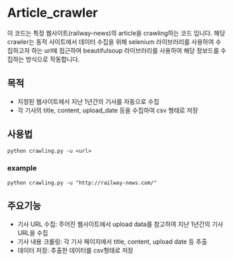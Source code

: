 # Article_crawler

이 코드는 특정 웹사이트(railway-news)의 article을 crawling하는 코드 입니다.
해당 crawler는 동적 사이트에서 데이터 수집을 위해 selenium 라이브러리를 사용하여 수집하고자 하는 url에 접근하여 beautifulsoup 라이브러리를 사용하여 해당 정보드를 수집하는 방식으로 작동합니다.

## 목적
- 지정된 웹사이트에서 지난 1년간의 기사를 자동으로 수집
- 각 기사의 title, content, upload_date 등을 수집하여 csv 형태로 저장

## 사용법
```
python crawling.py -u <url>
```

### example
```
python crawling.py -u "http://railway-news.com/"
```

## 주요기능
- 기사 URL 수집: 주어진 웹사이트에서 upload data를 참고하여 지난 1년간의 기사 URL을 수집
- 기사 내용 크롤링: 각 기사 페이지에서 title, content, upload date 등 추출
- 데이터 저장: 추출한 데이터를 csv형태로 저장